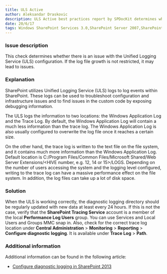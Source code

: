```yaml
---
title: ULS Active
author: Aleksandar Draskovic
description: ULS Active best practices report by SPDocKit determines whether there is an issue with the Unified Logging Service (ULS) configuration.
date: 20/6/17
tags: Windows SharePoint Services 3.0,SharePoint Server 2007,SharePoint Foundation 2010,SharePoint Server 2010,SharePoint Foundation 2013,SharePoint Server 2013,SharePoint Server 2016
---
```

### Issue description

This check determines whether there is an issue with the Unified Logging Service (ULS) configuration. If the log file growth is not restricted, it may lead to issues.

### Explanation

SharePoint utilizes Unified Logging Service (ULS) logs to log events within SharePoint. These logs can be used to troubleshoot configuration and infrastructure issues and to find issues in the custom code by exposing debugging information.

The ULS logs the information to two locations: the Windows Application Log and the Trace Log. By default, the Windows Application Log will contain a much less information than the trace log. The Windows Application Log is also usually configured to overwrite the log file once it reaches a certain size.

On the other hand, the trace log is written to the text file on the file system, and it contains much more information than the Windows Application Log. Default location is C:/Program Files/Common Files/Microsoft Shared/Web Server Extensions/<HIVE number, e.g. 12, 14 or 15>/LOGS. Depending on the number of users accessing the system and the logging level configured, writing to the trace log can have a massive performance effect on the file system. In addition, the log files can take up a lot of disk space.

### Solution

When the ULS is working correctly, the diagnostic logging directory should be regularly updated with new data at least every 24 hours. If this is not the case, verify that the __SharePoint Tracing Service__ account is a member of the local __Performance Log Users__ group. You can use Services and Local Users and Groups MMC snap in. Also, check for the correct trace log location under __Central Administration__ > __Monitoring__ > __Reporting__ > __Configure diagnostic logging__. It is available under __Trace Log__ > __Path__.

### Additional information

Additional information can be found in the following article:

* [Configure diagnostic logging in SharePoint 2013](https://technet.microsoft.com/en-us/library/ee748656.aspx)
